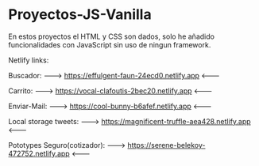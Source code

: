# Proyectos-JS-Vanilla

En estos proyectos el HTML y CSS son dados, solo he añadido funcionalidades con JavaScript sin uso de ningun framework.

Netlify links: 

  Buscador: --->    https://effulgent-faun-24ecd0.netlify.app    <---
  
  Carrito: --->    https://vocal-clafoutis-2bec20.netlify.app    <---
  
  Enviar-Mail: --->    https://cool-bunny-b6afef.netlify.app    <---
  
  Local storage tweets: --->    https://magnificent-truffle-aea428.netlify.app    <---
  
  Pototypes Seguro(cotizador): --->    https://serene-belekoy-472752.netlify.app    <---
  
  
